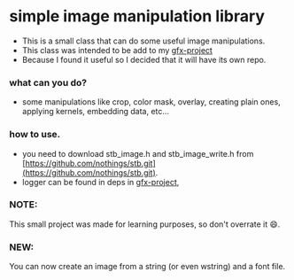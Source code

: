 # simple image manipulation library
- This is a small class that can do some useful image manipulations.
- This class was intended to be add to my [gfx-project](https://github.com/Mostafa-Khab/gfx-project.git)
- Because I found it useful so I decided that it will have its own repo.

### what can you do?
- some manipulations like crop, color mask, overlay, creating plain ones, applying kernels, embedding data, etc...

### how to use.
- you need to download stb_image.h and stb_image_write.h from [https://github.com/nothings/stb.git](https://github.com/nothings/stb.git).
- logger can be found in deps in [gfx-project](https://github.com/Mostafa-Khab/gfx-project.git), 

### NOTE:
This small project was made for learning purposes, so don't overrate it :smile:.

### NEW:
You can now create an image from a string (or even wstring) and a font file.

